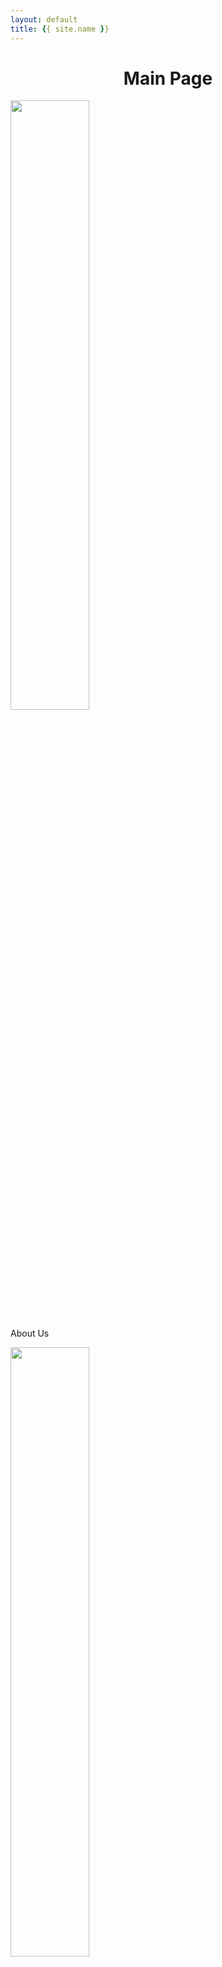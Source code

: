 ```yaml
---
layout: default
title: {{ site.name }}
---
```


<center><h1>Main Page</h1></center>

<div class="card-box">
  <div class="card">
    <img src="{{ site.baseurl }}/assets/aboutUs.svg" height="50%" width="50%"/>
    <p>About Us</p>
  </div>
  <div class="card">
    <img src="{{ site.baseurl }}/assets/competition.svg" height="50%" width="50%"/>
    <p>Competition</p>
  </div>
  <div class="card">
    <img src="{{ site.baseurl }}/assets/bookSharing.svg" height="50%" width="50%"/>
    <p>Book Sharing</p>
  </div>
  <div class="card">
    <img src="{{ site.baseurl }}/assets/notes.svg" height="50%" width="50%"/>
    <p>Notes</p>
  </div>
  <div class="card">
    <img src="{{ site.baseurl }}/assets/meetTA.svg" height="50%" width="50%"/>
    <p>Schedule Meeting</p>
  </div>
  <div class="card">
    <img src="{{ site.baseurl }}/assets/column.svg" height="50%" width="50%"/>
    <p>Posts</p>
  </div>
  <div class="card">
    <img src="{{ site.baseurl }}/assets/link.svg" height="50%" width="50%"/>
    <p>Link to Other's Blogs</p>
  </div>
  <div class="card">
    <img src="{{ site.baseurl }}/assets/more.svg" height="50%" width="50%"/>
    <p>More ...</p>
  </div>
</div>

<ul class="posts">
    {% for post in site.posts %}
      <li><span>{{ post.date | date_to_string }}</span> &raquo; <a href="{{ site.baseurl }}{{ post.url }}">{{ post.title }}</a></li>
    {% endfor %}
</ul>